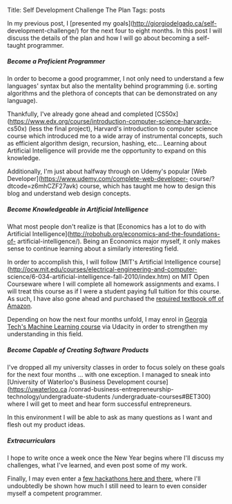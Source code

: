 Title: Self Development Challenge The Plan
Tags: posts

In my previous post, I [presented my goals](http://giorgiodelgado.ca/self-
development-challenge/) for the next four to eight months. In this post I will
discuss the details of the plan and how I will go about becoming a self-taught
programmer.

##### Become a Proficient Programmer

In order to become a good programmer, I not only need to understand a few
languages' syntax but also the mentality behind programming (i.e. sorting
algorithms and the plethora of concepts that can be demonstrated on any
language).

Thankfully, I've already gone ahead and completed
[CS50x](https://www.edx.org/course/introduction-computer-science-harvardx-
cs50x) (less the final project), Harvard's introduction to computer science
course which introduced me to a wide array of instrumental concepts, such as
efficient algorithm design, recursion, hashing, etc... Learning about
Artificial Intelligence will provide me the opportunity to expand on this
knowledge.

Additionally, I'm just about halfway through on Udemy's popular [Web
Developer](https://www.udemy.com/complete-web-developer-
course/?dtcode=z6mhCZF27avk) course, which has taught me how to design this
blog and understand web design concepts.



##### Become Knowledgeable in Artificial Intelligence

What most people don't realize is that [Economics has a lot to do with
Artificial Intelligence](http://robohub.org/economics-and-the-foundations-of-
artificial-intelligence/). Being an Economics major myself, it only makes
sense to continue learning about a similarly interesting field.

In order to accomplish this, I will follow [MIT's Artificial Intelligence
course](http://ocw.mit.edu/courses/electrical-engineering-and-computer-
science/6-034-artificial-intelligence-fall-2010/index.htm) on MIT Open
Courseware where I will complete all homework assignments and exams. I will
treat this course as if I were a student paying full tuition for this course.
As such, I have also gone ahead and purchased the [required textbook off of
Amazon](http://smile.amazon.com/exec/obidos/ASIN/0201533774).

Depending on how the next four months unfold, I may enrol in [Georgia Tech's
Machine Learning course](https://www.udacity.com/course/ud675) via Udacity in
order to strengthen my understanding in this field.



##### Become Capable of Creating Software Products

I've dropped all my university classes in order to focus solely on these goals
for the next four months ... with one exception. I managed to sneak into
[University of Waterloo's Business Development course](https://uwaterloo.ca
/conrad-business-entrepreneurship-technology/undergraduate-students
/undergraduate-courses#BET300) where I will get to meet and hear form
successful entrepreneurs.

In this environment I will be able to ask as many questions as I want and
flesh out my product ideas.



##### Extracurriculars

I hope to write once a week once the New Year begins where I'll discuss my
challenges, what I've learned, and even post some of my work.

Finally, I may even enter a [few hackathons here and
there](http://www.up.co/communities/canada/waterloo/startup-weekend/5100),
where I'll undoubtedly be shown how much I still need to learn to even
consider myself a competent programmer.

